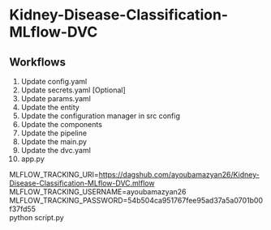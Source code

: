 # Kidney-Disease-Classification-MLflow-DVC

## Workflows
1. Update config.yaml
2. Update secrets.yaml [Optional]
3. Update params.yaml
4. Update the entity
5. Update the configuration manager in src config
6. Update the components
7. Update the pipeline
8. Update the main.py
9. Update the dvc.yaml
10. app.py

MLFLOW_TRACKING_URI=https://dagshub.com/ayoubamazyan26/Kidney-Disease-Classification-MLflow-DVC.mlflow \
MLFLOW_TRACKING_USERNAME=ayoubamazyan26 \
MLFLOW_TRACKING_PASSWORD=54b504ca951767fee95ad37a5a0701b00f37fd55 \
python script.py
